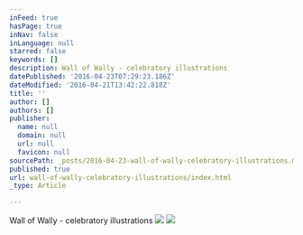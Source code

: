 ```yaml
---
inFeed: true
hasPage: true
inNav: false
inLanguage: null
starred: false
keywords: []
description: Wall of Wally - celebratory illustrations
datePublished: '2016-04-23T07:29:23.186Z'
dateModified: '2016-04-21T13:42:22.818Z'
title: ''
author: []
authors: []
publisher:
  name: null
  domain: null
  url: null
  favicon: null
sourcePath: _posts/2016-04-23-wall-of-wally-celebratory-illustrations.md
published: true
url: wall-of-wally-celebratory-illustrations/index.html
_type: Article

---
```

Wall of Wally - celebratory illustrations
![](https://the-grid-user-content.s3-us-west-2.amazonaws.com/38935da6-48ef-4ad2-a32b-d692c1f04352.jpg)
![](https://the-grid-user-content.s3-us-west-2.amazonaws.com/e9186f16-cbfa-4f8e-91c4-467db110afb6.jpg)
